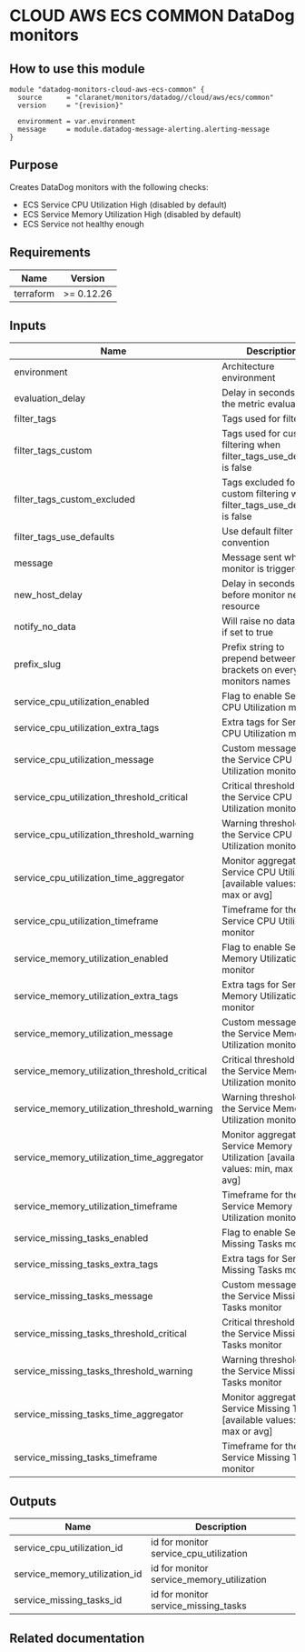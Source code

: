 # CLOUD AWS ECS COMMON DataDog monitors

## How to use this module

```hcl
module "datadog-monitors-cloud-aws-ecs-common" {
  source      = "claranet/monitors/datadog//cloud/aws/ecs/common"
  version     = "{revision}"

  environment = var.environment
  message     = module.datadog-message-alerting.alerting-message
}

```

## Purpose

Creates DataDog monitors with the following checks:

- ECS Service CPU Utilization High (disabled by default)
- ECS Service Memory Utilization High (disabled by default)
- ECS Service not healthy enough

## Requirements

| Name | Version |
|------|---------|
| terraform | >= 0.12.26 |

## Inputs

| Name | Description | Type | Default | Required |
|------|-------------|------|---------|:--------:|
| environment | Architecture environment | `string` | n/a | yes |
| evaluation\_delay | Delay in seconds for the metric evaluation | `number` | `900` | no |
| filter\_tags | Tags used for filtering | `string` | `"*"` | no |
| filter\_tags\_custom | Tags used for custom filtering when filter\_tags\_use\_defaults is false | `string` | `"*"` | no |
| filter\_tags\_custom\_excluded | Tags excluded for custom filtering when filter\_tags\_use\_defaults is false | `string` | `""` | no |
| filter\_tags\_use\_defaults | Use default filter tags convention | `string` | `"true"` | no |
| message | Message sent when a monitor is triggered | `any` | n/a | yes |
| new\_host\_delay | Delay in seconds before monitor new resource | `number` | `300` | no |
| notify\_no\_data | Will raise no data alert if set to true | `bool` | `true` | no |
| prefix\_slug | Prefix string to prepend between brackets on every monitors names | `string` | `""` | no |
| service\_cpu\_utilization\_enabled | Flag to enable Service CPU Utilization monitor | `string` | `"false"` | no |
| service\_cpu\_utilization\_extra\_tags | Extra tags for Service CPU Utilization monitor | `list(string)` | `[]` | no |
| service\_cpu\_utilization\_message | Custom message for the Service CPU Utilization monitor | `string` | `""` | no |
| service\_cpu\_utilization\_threshold\_critical | Critical threshold for the Service CPU Utilization monitor | `string` | `"90"` | no |
| service\_cpu\_utilization\_threshold\_warning | Warning threshold for the Service CPU Utilization monitor | `string` | `"80"` | no |
| service\_cpu\_utilization\_time\_aggregator | Monitor aggregator for Service CPU Utilization [available values: min, max or avg] | `string` | `"min"` | no |
| service\_cpu\_utilization\_timeframe | Timeframe for the Service CPU Utilization monitor | `string` | `"last_5m"` | no |
| service\_memory\_utilization\_enabled | Flag to enable Service Memory Utilization monitor | `string` | `"false"` | no |
| service\_memory\_utilization\_extra\_tags | Extra tags for Service Memory Utilization monitor | `list(string)` | `[]` | no |
| service\_memory\_utilization\_message | Custom message for the Service Memory Utilization monitor | `string` | `""` | no |
| service\_memory\_utilization\_threshold\_critical | Critical threshold for the Service Memory Utilization monitor | `string` | `90` | no |
| service\_memory\_utilization\_threshold\_warning | Warning threshold for the Service Memory Utilization monitor | `string` | `85` | no |
| service\_memory\_utilization\_time\_aggregator | Monitor aggregator for Service Memory Utilization [available values: min, max or avg] | `string` | `"min"` | no |
| service\_memory\_utilization\_timeframe | Timeframe for the Service Memory Utilization monitor | `string` | `"last_5m"` | no |
| service\_missing\_tasks\_enabled | Flag to enable Service Missing Tasks monitor | `string` | `"true"` | no |
| service\_missing\_tasks\_extra\_tags | Extra tags for Service Missing Tasks monitor | `list(string)` | `[]` | no |
| service\_missing\_tasks\_message | Custom message for the Service Missing Tasks monitor | `string` | `""` | no |
| service\_missing\_tasks\_threshold\_critical | Critical threshold for the Service Missing Tasks monitor | `string` | `60` | no |
| service\_missing\_tasks\_threshold\_warning | Warning threshold for the Service Missing Tasks monitor | `string` | `80` | no |
| service\_missing\_tasks\_time\_aggregator | Monitor aggregator for Service Missing Tasks [available values: min, max or avg] | `string` | `"min"` | no |
| service\_missing\_tasks\_timeframe | Timeframe for the Service Missing Tasks monitor | `string` | `"last_5m"` | no |

## Outputs

| Name | Description |
|------|-------------|
| service\_cpu\_utilization\_id | id for monitor service\_cpu\_utilization |
| service\_memory\_utilization\_id | id for monitor service\_memory\_utilization |
| service\_missing\_tasks\_id | id for monitor service\_missing\_tasks |

## Related documentation


